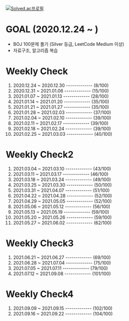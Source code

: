 [![Solved.ac프로필](http://mazassumnida.wtf/api/v2/generate_badge?boj=january)](https://solved.ac/january)

#  GOAL (2020.12.24 ~ )
<ul>
  <li>
    BOJ 100문제 풀기 (Silver 등급, LeetCode Medium 이상)
  </li>
  <li>
    자료구조, 알고리즘 복습
  </li>
</ul>

#  Weekly Check
<ol>
  <li>
    2020.12.24 ~ 2020.12.30 ------------- (8/100)
  </li>
    <li>
    2020.12.31 ~ 2021.01.06 ------------- (15/100)
  </li>
  <li>
    2021.01.07 ~ 2021.01.13 ------------- (28/100)
  </li>
  <li>
    2021.01.14 ~ 2021.01.20 ------------- (35/100)
  </li>
    <li>
    2021.01.21 ~ 2021.01.27 ------------- (35/100)
  </li>
  <li>
    2021.01.28 ~ 2021.02.03 ------------- (37/100)
  </li>
    <li>
    2021.02.04 ~ 2021.02.10 ------------- (39/100)
  </li>
  <li>
    2021.02.11 ~ 2021.02.17 ------------- (39/100)
  </li>
  <li>
    2021.02.18 ~ 2021.02.24 ------------- (39/100)
  </li>
  <li>
    2021.02.25 ~ 2021.03.03 ------------- (40/100)
  </li>
</ol>

#  Weekly Check2
<ol>
  <li>
    2021.03.04 ~ 2021.03.10 ------------- (43/100)
  </li>
  <li>
    2021.03.11 ~ 2021.03.17 ------------- (46/100)
  </li>
  <li>
    2021.03.18 ~ 2021.03.24 ------------- (49/100)
  </li>
  <li>
    2021.03.25 ~ 2021.03.30 ------------- (50/100)
  </li>
  <li>
    2021.03.31 ~ 2021.04.07 ------------- (51/100)
  </li>
  <li>
    2021.04.22 ~ 2021.04.28 ------------- (52/100)
  </li>
  <li>
    2021.04.29 ~ 2021.05.05 ------------- (52/100)
  </li>
  <li>
    2021.05.06 ~ 2021.05.12 ------------- (56/100)
  </li>
  <li>
    2021.05.13 ~ 2021.05.19 ------------- (59/100)
  </li>
  <li>
    2021.05.20 ~ 2021.05.26 ------------- (59/100)
  </li>
  <li>
    2021.05.27 ~ 2021.06.02 ------------- (62/100)
  </li>
</ol>

#  Weekly Check3
<ol>
  <li>
    2021.06.21 ~ 2021.06.27 ------------- (69/100)
  </li>
  <li>
    2021.06.28 ~ 2021.07.04 ------------- (75/100)
  </li>
  <li>
    2021.07.05 ~ 2021.07.11 ------------- (79/100)
  </li>
  <li>
    2021.07.12 ~ 2021.09.08 ------------- (101/100)
  </li>
</ol>

#  Weekly Check4
<ol>
  <li>
    2021.09.09 ~ 2021.09.15 ------------- (102/100)
  </li>
  <li>
    2021.09.16 ~ 2021.09.22 ------------- (104/100)
  </li>
</ol>

